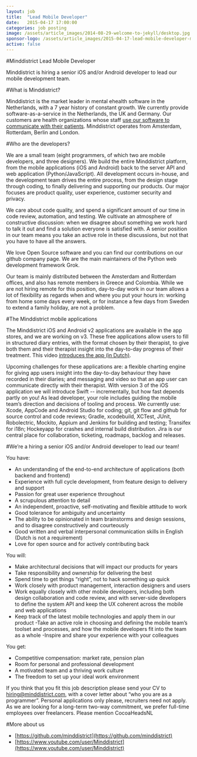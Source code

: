 ```yaml
---
layout: job
title:  "Lead Mobile Developer"
date:   2015-04-17 17:00:00
categories: job posting
image: /assets/article_images/2014-08-29-welcome-to-jekyll/desktop.jpg
sponsor-logo: /assets/article_images/2015-04-17-lead-mobile-developer-minddistrict/minddistrict.png
active: false
---
```


#Minddistrict Lead Mobile Developer

Minddistrict is hiring a senior iOS and/or Android developer to lead our mobile development team.

#What is Minddistrict?

Minddistrict is the market leader in mental ehealth software in the Netherlands, with a 7 year history of constant growth. We currently provide software-as-a-service in the Netherlands, the UK and Germany. Our customers are health organizations whose staff [use our software to communicate with their patients](https://www.youtube.com/watch?v=8BlMEeny66g). Minddistrict operates from Amsterdam, Rotterdam, Berlin and London.

#Who are the developers?

We are a small team (eight programmers, of which two are mobile developers, and three designers). We build the entire Minddistrict platform, from the mobile applications (iOS and Android) back to the server API and web application (Python/JavaScript). All development occurs in-house, and the development team drives the entire process, from the design stage through coding, to finally delivering and supporting our products. Our major focuses are product quality, user experience, customer security and privacy.

We care about code quality, and spend a significant amount of our time in code review, automation, and testing. We cultivate an atmosphere of constructive discussion: when we disagree about something we work hard to talk it out and find a solution everyone is satisfied with. A senior position in our team means you take an active role in these discussions, but not that you have to have all the answers.

We love Open Source software and you can find our contributions on our github company page. We are the main maintainers of the Python web development framework Grok.

Our team is mainly distributed between the Amsterdam and Rotterdam offices, and also has remote members in Greece and Colombia. While we are not hiring remote for this position, day-to-day work in our team allows a lot of flexibility as regards when and where you put your hours in: working from home some days every week, or for instance a few days from Sweden to extend a family holiday, are not a problem.

#The Minddistrict mobile applications

The Minddistrict iOS and Android v2 applications are available in the app stores, and we are working on v3. These free applications allow users to fill in structured diary entries, with the format chosen by their therapist, to give both them and their therapist insight into the day-to-day progress of their treatment. This video [introduces the app (in Dutch)](https://www.youtube.com/watch?v=HzGJ231TkLo).

Upcoming challenges for these applications are: a flexible charting engine for giving app users insight into the day-to-day behaviour they have recorded in their diaries; and messaging and video so that an app user can communicate directly with their therapist. With version 3 of the iOS application we will introduce Swift -- incrementally, but how fast depends partly on you!
As lead developer, your role includes guiding the mobile team’s direction and decisions of tooling and process. We currently use: Xcode, AppCode and Android Studio for coding; git, git flow and github for source control and code reviews; Gradle, xcodebuild, XCTest, JUnit, Robolectric, Mockito, Appium and Jenkins for building and testing; Transifex for i18n; Hockeyapp for crashes and internal build distribution. Jira is our central place for collaboration, ticketing, roadmaps, backlog and releases.

#We’re a hiring a senior iOS and/or Android developer to lead our team!

You have:

- An understanding of the end-to-end architecture of applications (both backend and frontend)
- Experience with full cycle development, from feature design to delivery and support
- Passion for great user experience throughout
- A scrupulous attention to detail
- An independent, proactive, self-motivating and flexible attitude to work
- Good tolerance for ambiguity and uncertainty
- The ability to be opinionated in team brainstorms and design sessions, and to disagree constructively and courteously
- Good written and verbal interpersonal communication skills in English (Dutch is not a requirement)
- Love for open source and for actively contributing back

You will:

- Make architectural decisions that will impact our products for years
- Take responsibility and ownership for delivering the best
- Spend time to get things “right”, not to hack something up quick
- Work closely with product management, interaction designers and users
- Work equally closely with other mobile developers, including both design collaboration and code review, and with server-side developers to define the system API and keep the UX coherent across the mobile and web applications
- Keep track of the latest mobile technologies and apply them in our product
-Take an active role in choosing and defining the mobile team’s toolset and processes, and how the mobile developers fit into the team as a whole
-Inspire and share your experience with your colleagues

You get:

- Competitive compensation: market rate, pension plan
- Room for personal and professional development
- A motivated team and a thriving work culture
- The freedom to set up your ideal work environment

If you think that you fit this job description please send your CV to [hiring@minddistrict.com](mailto:hiring@minddistrict.com), with a cover letter about “who you are as a programmer”. Personal applications only please, recruiters need not apply. As we are looking for a long-term two-way commitment, we prefer full-time employees over freelancers. Please mention CocoaHeadsNL


#More about us
- [https://github.com/minddistrict](https://github.com/minddistrict)
- [https://www.youtube.com/user/Minddistrict](https://www.youtube.com/user/Minddistrict)
